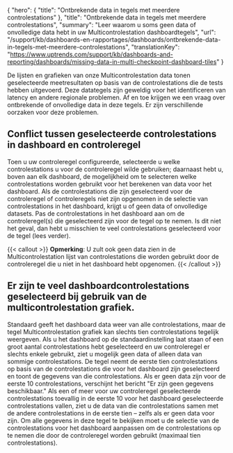 {
  "hero": {
    "title": "Ontbrekende data in tegels met meerdere controlestations"
  },
  "title": "Ontbrekende data in tegels met meerdere controlestations",
  "summary": "Leer waarom u soms geen data of onvolledige data hebt in uw Multicontrolestation dashboardtegels",
  "url": "/support/kb/dashboards-en-rapportages/dashboards/ontbrekende-data-in-tegels-met-meerdere-controlestations",
  "translationKey": "https://www.uptrends.com/support/kb/dashboards-and-reporting/dashboards/missing-data-in-multi-checkpoint-dashboard-tiles"
}

De lijsten en grafieken van onze Multicontrolestation data tonen geselecteerde meetresultaten op basis van de controlestations die de tests hebben uitgevoerd. Deze datategels zijn geweldig voor het identificeren van latency en andere regionale problemen. Af en toe krijgen we een vraag over ontbrekende of onvolledige data in deze tegels. Er zijn verschillende oorzaken voor deze problemen.

## Conflict tussen geselecteerde controlestations in dashboard en controleregel

Toen u uw controleregel configureerde, selecteerde u welke controlestations u voor de controleregel wilde gebruiken; daarnaast hebt u, boven aan elk dashboard, de mogelijkheid om te selecteren welke controlestations worden gebruikt voor het berekenen van data voor het dashboard. Als de controlestations die zijn geselecteerd voor de controleregel of controleregels niet zijn opgenomen in de selectie van controlestations in het dashboard, krijgt u of geen data of onvolledige datasets. Pas de controlestations in het dashboard aan om de controleregel(s) die geselecteerd zijn voor de tegel op te nemen. Is dit niet het geval, dan hebt u misschien te veel controlestations geselecteerd voor de tegel (lees verder).

{{< callout >}}
**Opmerking**: U zult ook geen data zien in de Multicontrolestation lijst van controlestations die worden gebruikt door de controleregel die u niet in het dashboard hebt opgenomen.
{{< /callout >}}

## Er zijn te veel dashboardcontrolestations geselecteerd bij gebruik van de multicontrolestation grafiek.

Standaard geeft het dashboard data weer van alle controlestations, maar de tegel Multicontrolestation grafiek kan slechts tien controlestations tegelijk weergeven. Als u het dashboard op de standaardinstelling laat staan of een groot aantal controlestations hebt geselecteerd en uw controleregel er slechts enkele gebruikt, ziet u mogelijk geen data of alleen data van sommige controlestations. De tegel neemt de eerste tien controlestations op basis van de controlestations die voor het dashboard zijn geselecteerd en toont de gegevens van die controlestations. Als er geen data zijn voor de eerste 10 controlestations, verschijnt het bericht "Er zijn geen gegevens beschikbaar." Als een of meer voor uw controleregel geselecteerde controlestations toevallig in de eerste 10 voor het dashboard geselecteerde controlestations vallen, ziet u de data van die controlestations samen met de andere controlestations in de eerste tien – zelfs als er geen data voor zijn. Om alle gegevens in deze tegel te bekijken moet u de selectie van de controlestations voor het dashboard aanpassen om de controlestations op te nemen die door de controleregel worden gebruikt (maximaal tien controlestations).
